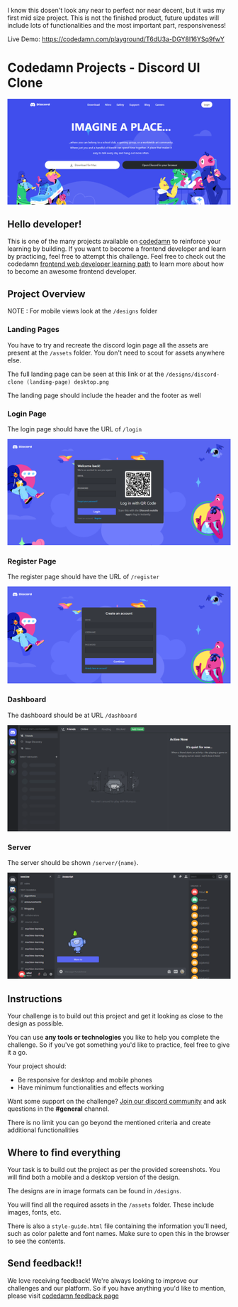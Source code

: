 I know this dosen't look any near to perfect nor near decent, but it was my first mid size project.
This is not the finished product, future updates will include lots of functionalities and the most important part, responsiveness!

Live Demo: https://codedamn.com/playground/T6dU3a-DGY8l16YSq9fwY

# Codedamn Projects - Discord UI Clone
![main image](https://raw.githubusercontent.com/codedamn-projects/discord-ui-clone/master/designs/cover-image.png)

## Hello developer!

This is one of the many projects available on [codedamn](https://codedamn.com/projects) to reinforce your learning by building. If you want to become a frontend developer and learn by practicing, feel free to attempt this challenge. Feel free to check out the codedamn [frontend web developer learning path](https://codedamn.com/learning-paths) to learn more about how to become an awesome frontend developer.

## Project Overview

NOTE : For mobile views look at the `/designs` folder
### Landing Pages

You have to try and recreate the discord login page all the assets are present at the `/assets` folder. You don't need to scout for assets anywhere else. 

The full landing page can be seen at this link or at the `/designs/discord-clone (landing-page) desktop.png`

The landing page should include the header and the footer as well
### Login Page

The login page should have the URL of `/login`

![slash-login](https://raw.githubusercontent.com/codedamn-projects/discord-ui-clone/master/designs/discord-clone%20(slash-login).png)

### Register Page

The register page should have the URL of `/register` 

![slash-register](https://raw.githubusercontent.com/codedamn-projects/discord-ui-clone/master/designs/discord-clone%20(slash-register).png)
### Dashboard

The dashboard should be at URL `/dashboard` 

![dashboard](https://raw.githubusercontent.com/codedamn-projects/discord-ui-clone/master/designs/discord-clone%20(slash-dashbaord).png)
### Server

The server should be shown `/server/{name}`. 

![server](https://raw.githubusercontent.com/codedamn-projects/discord-ui-clone/master/designs/discord-clone%20(slash-dashboard-slash-server-1).png)


## Instructions

Your challenge is to build out this project and get it looking as close to the design as possible.

You can use **any tools or technologies** you like to help you complete the challenge. So if you've got something you'd like to practice, feel free to give it a go.

Your project should:

-   Be responsive for desktop and mobile phones
-   Have minimum functionalities and effects working

Want some support on the challenge? [Join our discord community](https://cdm.sh/discord) and ask questions in the **#general** channel.

There is no limit you can go beyond the mentioned criteria and create additional functionalities

## Where to find everything

Your task is to build out the project as per the provided screenshots. You will find both a mobile and a desktop version of the design.

The designs are in image formats can be found in `/designs`.

You will find all the required assets in the `/assets` folder. These include images, fonts, etc.

There is also a `style-guide.html` file containing the information you'll need, such as color palette and font names. Make sure to open this in the browser to see the contents.



## Send feedback!!

We love receiving feedback! We're always looking to improve our challenges and our platform. So if you have anything you'd like to mention, please visit [codedamn feedback page](https://codedamn.com/contact)
